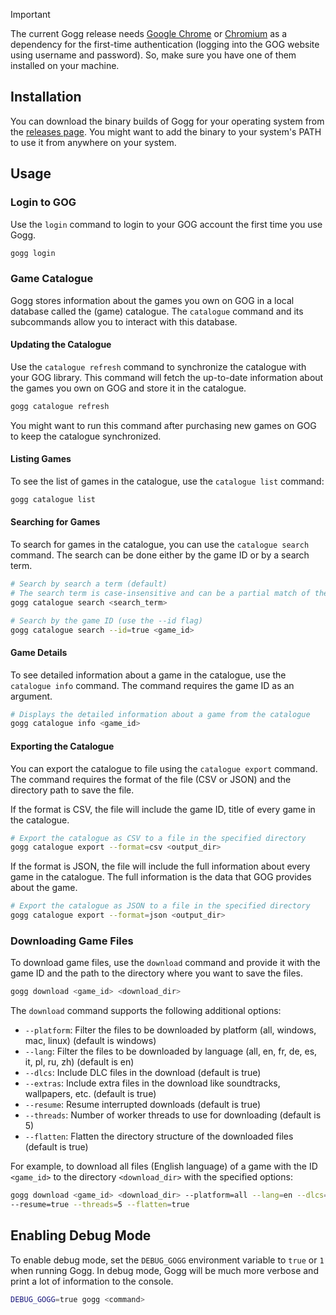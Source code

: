 > [!IMPORTANT]
> The current Gogg release needs [Google Chrome](https://www.google.com/chrome/) or
[Chromium](https://www.chromium.org/) as a dependency for the first-time authentication (logging into the GOG website
> using username and password).
> So, make sure you have one of them installed on your machine.

## Installation

You can download the binary builds of Gogg for your operating system
from the [releases page](https://github.com/habedi/gogg/releases).
You might want to add the binary to your system's PATH to use it from anywhere on your system.

## Usage

### Login to GOG

Use the `login` command to login to your GOG account the first time you use Gogg.

```sh
gogg login
```

### Game Catalogue

Gogg stores information about the games you own on GOG in a local database called the (game) catalogue.
The `catalogue` command and its subcommands allow you to interact with this database.

#### Updating the Catalogue

Use the `catalogue refresh` command to synchronize the catalogue with your GOG library.
This command will fetch the up-to-date information about the games you own on GOG and store it in the catalogue.

```sh
gogg catalogue refresh
```

You might want to run this command after purchasing new games on GOG to keep the catalogue synchronized.

#### Listing Games

To see the list of games in the catalogue, use the `catalogue list` command:

```sh
gogg catalogue list
```

#### Searching for Games

To search for games in the catalogue, you can use the `catalogue search` command.
The search can be done either by the game ID or by a search term.

```sh
# Search by search a term (default)
# The search term is case-insensitive and can be a partial match of the game title
gogg catalogue search <search_term>
```

```sh
# Search by the game ID (use the --id flag)
gogg catalogue search --id=true <game_id>
```

#### Game Details

To see detailed information about a game in the catalogue, use the `catalogue info` command.
The command requires the game ID as an argument.

```sh
# Displays the detailed information about a game from the catalogue
gogg catalogue info <game_id>
```

#### Exporting the Catalogue

You can export the catalogue to file using the `catalogue export` command.
The command requires the format of the file (CSV or JSON) and the directory path to save the file.

If the format is CSV, the file will include the game ID, title of every game in the catalogue.

```sh
# Export the catalogue as CSV to a file in the specified directory
gogg catalogue export --format=csv <output_dir>
```

If the format is JSON, the file will include the full information about every game in the catalogue.
The full information is the data that GOG provides about the game.

```sh
# Export the catalogue as JSON to a file in the specified directory
gogg catalogue export --format=json <output_dir>
```

### Downloading Game Files

To download game files, use the `download` command and provide it with the game ID and the path to the directory
where you want to save the files.

```sh
gogg download <game_id> <download_dir>
```

The `download` command supports the following additional options:

- `--platform`: Filter the files to be downloaded by platform (all, windows, mac, linux) (default is windows)
- `--lang`: Filter the files to be downloaded by language (all, en, fr, de, es, it, pl, ru, zh) (default is en)
- `--dlcs`: Include DLC files in the download (default is true)
- `--extras`: Include extra files in the download like soundtracks, wallpapers, etc. (default is true)
- `--resume`: Resume interrupted downloads (default is true)
- `--threads`: Number of worker threads to use for downloading (default is 5)
- `--flatten`: Flatten the directory structure of the downloaded files (default is true)

For example, to download all files (English language) of a game with the ID `<game_id>` to the directory
`<download_dir>`
with the specified options:

```sh
gogg download <game_id> <download_dir> --platform=all --lang=en --dlcs=true --extras=true \
--resume=true --threads=5 --flatten=true
```

## Enabling Debug Mode

To enable debug mode, set the `DEBUG_GOGG` environment variable to `true` or `1` when running Gogg.
In debug mode, Gogg will be much more verbose and print a lot of information to the console.

```sh
DEBUG_GOGG=true gogg <command>
```

